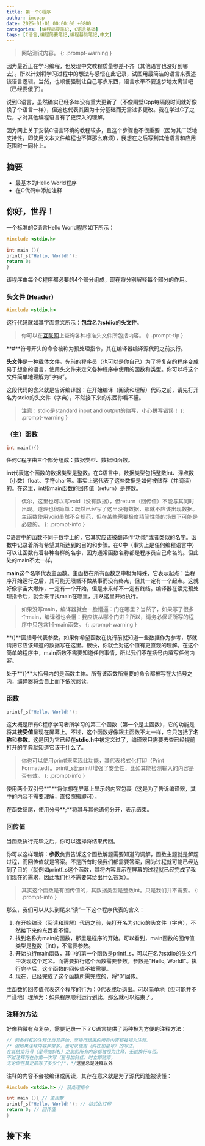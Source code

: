 ```yaml
---
title: 第一个C程序
author: imcpap
date: 2025-01-01 00:00:00 +0800
categories: [编程简要笔记, C语言基础]
tags: [C语言,编程简要笔记,编程基础笔记,中文]
---
```

> 网站测试内容。
{: .prompt-warning }

因为最近正在学习编程，但发现中文教程质量参差不齐（其他语言也没好到哪去）。所以计划将学习过程中的想法与感悟在此记录，试图用最简洁的语言来表述该语言逻辑。当然，也顺便强制让自己写点东西，语言水平不要退步地太离谱吧（已经要傻了）。

说到C语言，虽然确实已经多年没有重大更新了（不像隔壁Cpp每隔段时间就好像换了个语言一样），但这也代表其因为十分基础而无需过多更改。我在学过C了之后，才对其他编程语言有了更深入的理解。

因为网上关于安装C语言环境的教程较多，且这个步骤也不很重要（因为其广泛地支持性，即使用文本文件编程也不算那么麻烦），我想在之后写到其他语言和应用范围时一同补上。

## 摘要

- 最基本的Hello World程序
- 在C代码中添加注释

## 你好，世界！

一个标准的C语言Hello World程序如下所示：

```c
#include <stdio.h>

int main (){
printf_s("Hello, World!");
return 0;
}
```

该程序由每个C程序都必要的4个部分组成，现在将分别解释每个部分的作用。

### 头文件 (Header)

```c
#include <stdio.h>
```

这行代码就如其字面意义所示：**包含**名为**stdio**的**头文件**。

> 你可以在[互联网](https://en.cppreference.com/w/c/io)上查询各种标准头文件所包括内容。
{: .prompt-tip }

**#**符号开头的命令被称为预处理指令，其在编译器编译源代码之前执行。

**头文件**是一种载体文件。先前的程序员（也可以是你自己）为了将复杂的程序变成易于想象的语言，使用头文件来定义各种程序中使用的函数和类型。你可以将这个文件简单地理解为“字典”。

这段代码的含义就是告诉编译器：在开始编译（阅读和理解）代码之前，请先打开名为stdio的头文件（字典），不然接下来的东西你看不懂。

> 注意：stdio是standard input and output的缩写，小心拼写错误！
{: .prompt-warning }

### （主）函数

```c
int main(){}
```

任何C程序由三个部分组成：数据类型、数据和函数。

**int**代表这个函数的数据类型是整数。在C语言中，数据类型包括整数int、浮点数（小数）float、字符char等。事实上这代表了这些数据是如何被储存（并阅读）的。在这里，int指main函数的回传值（return）是整数。

> 偶尔，这里也可以写void（没有数据），但return（回传值）不能与其同时出现。道理也很简单：既然已经写了这里没有数据，那就不应该出现数据。主函数使用void虽然不合规范，但在某些需要极度精简性能的场景下可能是必要的。
{: .prompt-info }

C语言中的函数不同于数学上的，它其实应该被翻译作“功能”或者类似的名字。函数中记录着所有希望其所达到的目的和步骤。在C中（事实上是任何编程语言中）可以让函数有着各种各样的名字，因为通常函数名称都是程序员自己命名的。但此处的main不太一样。

**main**这个名字代表主函数。主函数在所有函数之中极为特殊，它表示起点：当程序开始运行之后，其可能无限循环做某事而没有终点，但其一定有一个起点。这就好像宇宙大爆炸，一定有一个开始，但是未来却不一定有终结。编译器在读完预处理指令后，就会来寻找main在哪里，并从这里开始执行。

> 如果没写main，编译器就会一脸懵逼：门在哪里？当然了，如果写了很多个main，编译器也会懵：我应该从哪个门进？所以，请务必保证所写的程序中只包含1个main函数。
{: .prompt-warning }

**()**圆括号代表参数。如果你希望函数在执行前就知道一些数据作为参考，那就请把它应该知道的数据写在这里。很快，你就会对这个值有更直观的理解。在这个简单的程序中，main函数不需要知道任何事情，所以我们不在括号内填写任何内容。

处于**{}**大括号内的是函数主体。所有该函数所需要的命令都被写在大括号之内，编译器将会自上而下依次阅读。

### 函数

```c
printf_s("Hello, World!");
```

这大概是所有C程序学习者所学习的第二个函数（第一个是主函数），它的功能是将其**接受值**呈现在屏幕上。不过，这个函数好像跟主函数不太一样，它只包括了**名称**和**参数**。这是因为它已经在**stdio.h**中被定义过了，编译器只需要去查已经提前打开的字典就知道它该干什么了。

> 你也可以使用printf来实现此功能，其代表格式化打印（Print Formatted）。printf_s比printf增强了安全性，比如其能检测输入的内容是否有效。
{: .prompt-info }

使用两个双引号**"**将你想在屏幕上显示的内容包裹（这是为了告诉编译器，其中的内容不需要理解，直接照搬即可）。

在函数结尾，使用分号**;**将其与其他语句分开，表示结束。

### 回传值

当函数执行完毕之后，你可以选择将结果传回。

你可以这样理解：**参数**负责告诉这个函数解题需要知道的调解，函数主题就是解题过程，而回传值就是答案。不是所有时候我们都需要答案，因为过程就可能已经达到了目的（就例如printf_s这个函数，其将内容显示在屏幕的过程就已经完成了我们现在的需求，因此我们也不需要其给出什么答案）。

> 其实这个函数是有回传值的，其数据类型是整数int。只是我们并不需要。
{: .prompt-info }


那么，我们可以从头到尾来“读”一下这个程序代表的含义：

1. 在开始编译（阅读和理解）代码之前，先打开名为stdio的头文件（字典），不然接下来的东西看不懂。
2. 找到名称为main的函数，那里是程序的开始。可以看到，main函数的回传值类型是整数（int），不需要参数。
3. 开始执行main函数，其中的第一个函数是printf_s，可以在名为stdio的头文件中发现这个定义。而需要执行这个函数需要参数，参数是"Hello, World!"。执行完毕后，这个函数的回传值不被需要。
4. 现在，已经完成了这个函数所需完成的，将“0”回传。

主函数的回传值代表这个程序的行为：0代表成功退出。可以简单地（但可能并不严谨地）理解为：如果程序顺利运行到此，那么就可以结束了。

### 注释的方法

好像稍微有点复杂，需要记录一下？C语言提供了两种极为方便的注释方法：

```c
// 两条斜杠的注释让自其开始，至换行结束的所有内容都被视为注释。
/* 但如果注释内容非常多，也可以使用（斜杠加星号）的写法。
在其结束符号（星号加斜杠）之前的所有内容都被视为注释，无论换行与否。
不过注释将在你第一次写（星号加斜杠）时立即结束，
无论你在其之前写了多少个/*，*/这里总是注释以外
```

注释的内容不会被编译或阅读，其存在意义就是为了源代码能被读懂：

```c
#include <stdio.h> // 预处理指令

int main (){ // 主函数
printf_s("Hello, World!"); // 格式化打印
return 0; // 回传值
}
```

## 接下来


